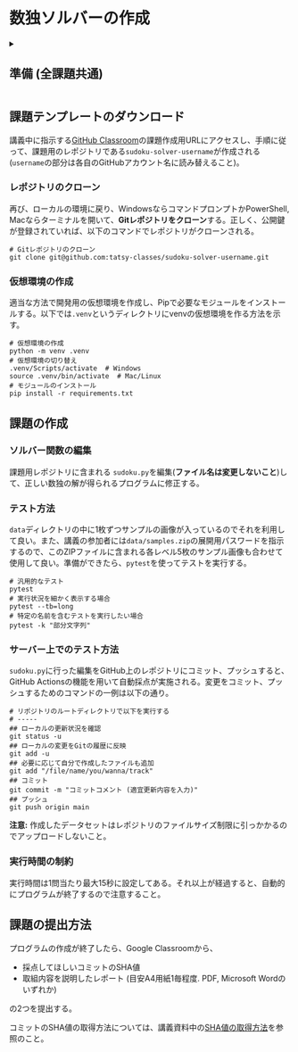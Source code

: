 # 数独ソルバーの作成

<details>
<summary>

## 準備 (全課題共通)

</summary>

### GitHubのアカウントを作成

<https://github.com/>にアクセスしてアカウントを作成する。

### Gitクライアントのインストール (Windows向け)

Windowsの場合にはGitが最初からインストールされていないので、

- [Git for Windows](https://gitforwindows.org/)

を各自のコンピュータにインストールする。インストール後、コマンドプロンプトかPowerShellを実行して、

- `git`
- `ssh-keygen`

の2つのコマンドが認識されれば成功。

### SSHキーの登録

現在、GitHubはSSHの認証鍵を使わないとプライベートレポジトリをダウンロードできないので、SSHキーをGitHubアカウントに登録する。

Windows/Macともに、以下のコマンドで4096ビット長のRSA鍵を作成する。

```shell
ssh-keygen -t rsa -b 4096
```

途中、パスワードの入力などを求められるが、特に不要なら入力する必要はない。

コマンドが正しく実行されると、ホームディレクトリの`.ssh`ディレクトリ内に`id_rsa`と`id_rsa.pub`の二つのファイルが生成される。この二つのうち、`id_rsa`の方は秘密鍵、`id_rsa.pub`の方は公開鍵のファイルである。サーバーに登録して良いのは公開鍵の方。

公開鍵のファイル`id_rsa.pub`を何らかのエディタで開いて、その内容をコピーする。GitHubに移動し、右上のユーザアイコンをクリックし「Settings」を選ぶ。その後、「SSH and GPG keys」を左のメニューから選び、「SSH Keys」の右にある「New SSH key」ボタンを押して、現れるテキストボックスに先ほど`id_rsa.pub`からコピーした内容を貼り付けて、「Add SSH key」を押す。

</details>

## 課題テンプレートのダウンロード

講義中に指示する[GitHub Classroom](https://classroom.github.com/classrooms)の課題作成用URLにアクセスし、手順に従って、課題用のレポジトリである`sudoku-solver-username`が作成される (`username`の部分は各自のGitHubアカウント名に読み替えること)。

### レポジトリのクローン

再び、ローカルの環境に戻り、WindowsならコマンドプロンプトかPowerShell, Macならターミナルを開いて、**Gitレポジトリをクローン**する。正しく、公開鍵が登録されていれば、以下のコマンドでレポジトリがクローンされる。

```shell
# Gitレポジトリのクローン
git clone git@github.com:tatsy-classes/sudoku-solver-username.git
```

### 仮想環境の作成

適当な方法で開発用の仮想環境を作成し、Pipで必要なモジュールをインストールする。以下では`.venv`というディレクトリにvenvの仮想環境を作る方法を示す。

```shell
# 仮想環境の作成
python -m venv .venv
# 仮想環境の切り替え
.venv/Scripts/activate  # Windows
source .venv/bin/activate  # Mac/Linux
# モジュールのインストール
pip install -r requirements.txt
```

## 課題の作成


### ソルバー関数の編集

課題用レポジトリに含まれる `sudoku.py`を編集(**ファイル名は変更しないこと**)して、正しい数独の解が得られるプログラムに修正する。

### テスト方法

`data`ディレクトリの中に1枚ずつサンプルの画像が入っているのでそれを利用して良い。また、講義の参加者には`data/samples.zip`の展開用パスワードを指示するので、このZIPファイルに含まれる各レベル5枚のサンプル画像も合わせて使用して良い。準備ができたら、`pytest`を使ってテストを実行する。

```shell
# 汎用的なテスト
pytest 
# 実行状況を細かく表示する場合
pytest --tb=long
# 特定の名前を含むテストを実行したい場合
pytest -k "部分文字列"
```

### サーバー上でのテスト方法

`sudoku.py`に行った編集をGitHub上のレポジトリにコミット、プッシュすると、GitHub Actionsの機能を用いて自動採点が実施される。変更をコミット、プッシュするためのコマンドの一例は以下の通り。

```shell
# リポジトリのルートディレクトリで以下を実行する
# -----
## ローカルの更新状況を確認
git status -u
## ローカルの変更をGitの履歴に反映
git add -u
## 必要に応じて自分で作成したファイルも追加
git add "/file/name/you/wanna/track"
## コミット
git commit -m "コミットコメント (適宜更新内容を入力)"
## プッシュ
git push origin main
```

**注意:** 作成したデータセットはレポジトリのファイルサイズ制限に引っかかるのでアップロードしないこと。

### 実行時間の制約

実行時間は1問当たり最大15秒に設定してある。それ以上が経過すると、自動的にプログラムが終了するので注意すること。

## 課題の提出方法

プログラムの作成が終了したら、Google Classroomから、

- 採点してほしいコミットのSHA値
- 取組内容を説明したレポート (目安A4用紙1毎程度. PDF, Microsoft Wordのいずれか)

の2つを提出する。

コミットのSHA値の取得方法については、講義資料中の[SHA値の取得方法](https://tatsy.github.io/1284-sds-advml/contents/appendix/submit-assignment.html#sha)を参照のこと。
